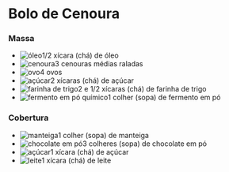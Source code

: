 # Bolo de Cenoura 


### Massa

* ![óleo](https://static.itdg.com.br/images/40-40/f4db02d8d665346062bc2fa7076f2d6b/oleo.jpg)1/2 xícara (chá) de óleo
* ![cenoura](https://static.itdg.com.br/images/40-40/16fa581d1f2c39987a8561933f15807d/cenoura.jpg)3 cenouras médias raladas
* ![ovo](https://static.itdg.com.br/images/40-40/94a20d33e2970191e1d4d1a48157f47b/ovo.jpg)4 ovos
* ![açúcar](https://static.itdg.com.br/images/40-40/1946f8f06c8a24ac1566cd9565c5811f/acucar.jpg)2 xícaras (chá) de açúcar
* ![farinha de trigo](https://static.itdg.com.br/images/40-40/fbdc17cf67d906d28aa2450f948fa6e6/farinha-de-trigo.jpg)2 e 1/2 xícaras (chá) de farinha de trigo
* ![fermento em pó químico](https://static.itdg.com.br/images/40-40/2495316fe15069259d1adf3f985c374b/fermento-em-po.jpg)1 colher (sopa) de fermento em pó

### Cobertura

* ![manteiga](https://static.itdg.com.br/images/40-40/5d6d504fa1f9508d26aaec6a806b38db/manteiga.jpg)1 colher (sopa) de manteiga
* ![chocolate em pó](https://static.itdg.com.br/images/40-40/5898b85841cdbd28d3ee4eed2dd77a20/chocolate-em-po.jpg)3 colheres (sopa) de chocolate em pó
* ![açúcar](https://static.itdg.com.br/images/40-40/1946f8f06c8a24ac1566cd9565c5811f/acucar.jpg)1 xícara (chá) de açúcar
* ![leite](https://static.itdg.com.br/images/40-40/2c484ffc860bbf21df138a04dd5f2c28/leite.jpg)1 xícara (chá) de leite
